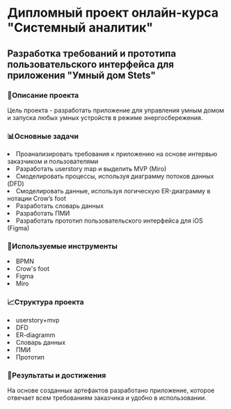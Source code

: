 # **Дипломный проект онлайн-курса "Системный аналитик"**
## **Разработка требований и прототипа пользовательского интерфейса для приложения "Умный дом Stets"**
### 📒Описание проекта 
Цель проекта - разработать приложение для управления умным домом и запуска любых умных устройств в режиме энергосбережения.
### 📊Основные задачи
<li>Проанализировать требования к приложению на основе интервью заказчиком и пользователями</li> 
<li>Разработать userstory map и выделить MVP (Miro)</li>
<li>Смоделировать процессы, используя диаграмму потоков данных (DFD)</li>
<li>Смоделировать данные, используя логическую ER-диаграмму в нотации Crow’s foot</li>
<li>Разработать словарь данных</li>
<li>Разработать ПМИ</li>
<li>Разработать прототип пользовательского интерфейса для iOS (Figma)</li>

### 🔧Используемые инструменты  
<li>BPMN</li>
<li>Crow's foot</li>
<li>Figma</li>
<li>Miro</li>

### 📈Структура проекта
<li> userstory+mvp </li>
<li> DFD </li>
<li> ER-diagramm </li>
<li> Словарь данных </li>
<li> ПМИ </li>
<li> Прототип </li>

### 🏁Результаты и достижения
На основе созданных артефактов разработано приложение, которое отвечает всем требованиям заказчика и удобно в использовании.  
